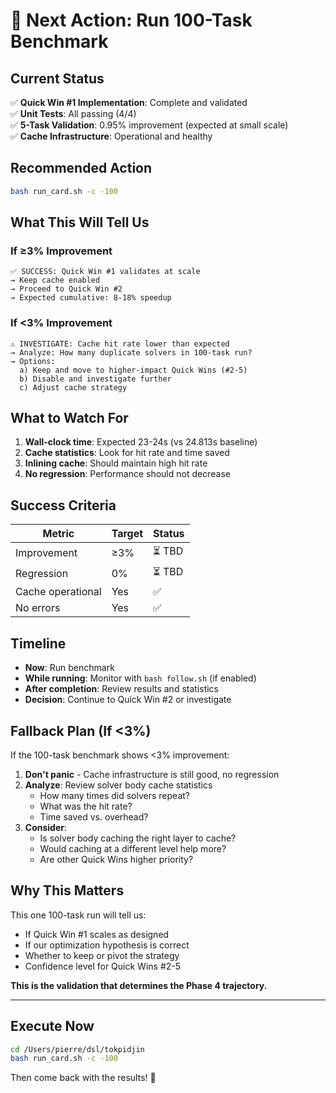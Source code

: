 # 🎯 Next Action: Run 100-Task Benchmark

## Current Status

✅ **Quick Win #1 Implementation**: Complete and validated  
✅ **Unit Tests**: All passing (4/4)  
✅ **5-Task Validation**: 0.95% improvement (expected at small scale)  
✅ **Cache Infrastructure**: Operational and healthy  

## Recommended Action

```bash
bash run_card.sh -c -100
```

## What This Will Tell Us

### If ≥3% Improvement
```
✅ SUCCESS: Quick Win #1 validates at scale
→ Keep cache enabled
→ Proceed to Quick Win #2
→ Expected cumulative: 8-18% speedup
```

### If <3% Improvement
```
⚠️ INVESTIGATE: Cache hit rate lower than expected
→ Analyze: How many duplicate solvers in 100-task run?
→ Options:
  a) Keep and move to higher-impact Quick Wins (#2-5)
  b) Disable and investigate further
  c) Adjust cache strategy
```

## What to Watch For

1. **Wall-clock time**: Expected 23-24s (vs 24.813s baseline)
2. **Cache statistics**: Look for hit rate and time saved
3. **Inlining cache**: Should maintain high hit rate
4. **No regression**: Performance should not decrease

## Success Criteria

| Metric | Target | Status |
|--------|--------|--------|
| Improvement | ≥3% | ⏳ TBD |
| Regression | 0% | ⏳ TBD |
| Cache operational | Yes | ✅ |
| No errors | Yes | ✅ |

## Timeline

- **Now**: Run benchmark
- **While running**: Monitor with `bash follow.sh` (if enabled)
- **After completion**: Review results and statistics
- **Decision**: Continue to Quick Win #2 or investigate

## Fallback Plan (If <3%)

If the 100-task benchmark shows <3% improvement:

1. **Don't panic** - Cache infrastructure is still good, no regression
2. **Analyze**: Review solver body cache statistics
   - How many times did solvers repeat?
   - What was the hit rate?
   - Time saved vs. overhead?
3. **Consider**: 
   - Is solver body caching the right layer to cache?
   - Would caching at a different level help more?
   - Are other Quick Wins higher priority?

## Why This Matters

This one 100-task run will tell us:
- If Quick Win #1 scales as designed
- If our optimization hypothesis is correct
- Whether to keep or pivot the strategy
- Confidence level for Quick Wins #2-5

**This is the validation that determines the Phase 4 trajectory.**

---

## Execute Now

```bash
cd /Users/pierre/dsl/tokpidjin
bash run_card.sh -c -100
```

Then come back with the results! 🚀
